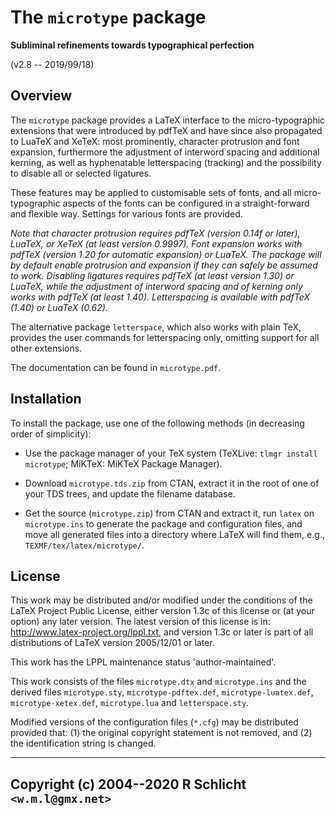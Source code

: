 
The `microtype` package
=======================

**Subliminal refinements towards typographical perfection**

  (v2.8 -- 2019/99/18)


Overview
--------

The `microtype` package provides a LaTeX interface to the micro-typographic
extensions that were introduced by pdfTeX and have since also propagated to
LuaTeX and XeTeX: most prominently, character protrusion and font expansion,
furthermore the adjustment of interword spacing and additional kerning, as
well as hyphenatable letterspacing (tracking) and the possibility to disable
all or selected ligatures.

These features may be applied to customisable sets of fonts, and all 
micro-typographic aspects of the fonts can be configured in a straight-forward
and flexible way. Settings for various fonts are provided.

*Note that character protrusion requires pdfTeX (version 0.14f or later),
LuaTeX, or XeTeX (at least version 0.9997). Font expansion works with pdfTeX
(version 1.20 for automatic expansion) or LuaTeX. The package will by default
enable protrusion and expansion if they can safely be assumed to work.
Disabling ligatures requires pdfTeX (at least version 1.30) or LuaTeX, while
the adjustment of interword spacing and of kerning only works with pdfTeX
(at least 1.40). Letterspacing is available with pdfTeX (1.40) or LuaTeX (0.62).*

The alternative package `letterspace`, which also works with plain TeX,
provides the user commands for letterspacing only, omitting support for all
other extensions.

The documentation can be found in `microtype.pdf`.


Installation
------------

To install the package, use one of the following methods
(in decreasing order of simplicity):

- Use the package manager of your TeX system 
  (TeXLive: `tlmgr install microtype`;
   MiKTeX: MiKTeX Package Manager).
 
- Download `microtype.tds.zip` from CTAN, 
  extract it in the root of one of your TDS trees, 
  and update the filename database.

- Get the source (`microtype.zip`) from CTAN and extract it,
  run `latex` on `microtype.ins` to generate the package and configuration files,
  and move all generated files into a directory where LaTeX will find them,
  e.g., `TEXMF/tex/latex/microtype/`.


License
-------

This work may be distributed and/or modified under the conditions of the
LaTeX Project Public License, either version 1.3c of this license or (at
your option) any later version. The latest version of this license is in:
http://www.latex-project.org/lppl.txt, and version 1.3c or later is part
of all distributions of LaTeX version 2005/12/01 or later.

This work has the LPPL maintenance status 'author-maintained'.

This work consists of the files `microtype.dtx` and `microtype.ins` and the
derived files `microtype.sty`, `microtype-pdftex.def`, `microtype-luatex.def`,
`microtype-xetex.def`, `microtype.lua` and `letterspace.sty`.

Modified versions of the configuration files (`*.cfg`) may be distributed
provided that: (1) the original copyright statement is not removed, and
(2) the identification string is changed.

------------------------------------------------------
Copyright (c) 2004--2020  R Schlicht `<w.m.l@gmx.net>`
------------------------------------------------------
